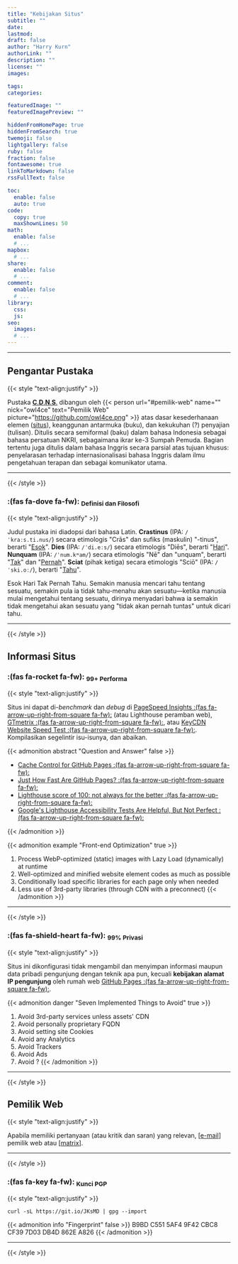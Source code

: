 ```yaml
---
title: "Kebijakan Situs"
subtitle: ""
date: 
lastmod: 
draft: false
author: "Harry Kurn"
authorLink: ""
description: ""
license: ""
images: 

tags: 
categories: 

featuredImage: ""
featuredImagePreview: ""

hiddenFromHomePage: true
hiddenFromSearch: true
twemoji: false
lightgallery: false
ruby: false
fraction: false
fontawesome: true
linkToMarkdown: false
rssFullText: false

toc:
  enable: false
  auto: true
code:
  copy: true
  maxShownLines: 50
math:
  enable: false
  # ...
mapbox:
  # ...
share:
  enable: false
  # ...
comment:
  enable: false
  # ...
library:
  css: 
  js: 
seo:
  images: 
  # ...
---
```


<!--more-->

---

## Pengantar Pustaka

{{< style "text-align:justify" >}}

Pustaka [**C**.**D**.**N**.**S**.][CDNS] dibangun oleh {{< person url="#pemilik-web" name=""
nick="owl4ce" text="Pemilik Web" picture="https://github.com/owl4ce.png" >}} atas dasar kesederhanaan
elemen ([situs](#informasi-situs)), keanggunan antarmuka (buku), dan kekukuhan (?) penyajian (tulisan).
Ditulis secara semiformal (baku) dalam bahasa Indonesia sebagai bahasa persatuan NKRI, sebagaimana
ikrar ke-3 Sumpah Pemuda. Bagian tertentu juga ditulis dalam bahasa Inggris secara parsial atas
tujuan khusus: penyelarasan terhadap internasionalisasi bahasa Inggris dalam
ilmu pengetahuan terapan dan sebagai komunikator utama.

[CDNS]: /humans.txt
        "Crastinus Dies Nunquam Sciat"

---

{{< /style >}}

### **:(fas fa-dove fa-fw):** <sub>Definisi dan Filosofi</sub>

{{< style "text-align:justify" >}}

Judul pustaka ini diadopsi dari bahasa Latin. **Crastinus** (IPA: `/ˈkraːs.ti.nus/`) secara etimologis
"Crās" dan‎ sufiks (maskulin) "-tinus", berarti "<u>Esok</u>". **Dies** (IPA: `/ˈdi.eːs/`) secara etimologis "Diēs",
berarti "<u>Hari</u>". **Nunquam** (IPA: `/ˈnum.kʷam/`) secara etimologis "Nē" dan "unquam", berarti "<u>Tak</u>"
dan "<u>Pernah</u>". **Sciat** (pihak ketiga) secara etimologis "Sciō" (IPA: `/ˈski.oː/`), berarti "<u>Tahu</u>".

Esok Hari Tak Pernah Tahu. Semakin manusia mencari tahu tentang sesuatu, semakin pula ia tidak tahu-menahu
akan sesuatu—ketika manusia mulai mengetahui tentang sesuatu, dirinya menyadari bahwa ia semakin
tidak mengetahui akan sesuatu yang "tidak akan pernah tuntas" untuk dicari tahu.

---

{{< /style >}}

## Informasi Situs

### **:(fas fa-rocket fa-fw):** <sub>99+ Performa</sub>

{{< style "text-align:justify" >}}

Situs ini dapat di-*benchmark* dan *debug* di [PageSpeed Insights
:(fas fa-arrow-up-right-from-square fa-fw):][PSI-] (atau Lighthouse peramban web),
[GTmetrix :(fas fa-arrow-up-right-from-square fa-fw):][GTm-], atau [KeyCDN Website
Speed Test :(fas fa-arrow-up-right-from-square fa-fw):][KWST].
Kompilasikan segelintir isu-isunya, dan abaikan.

[PSI-]: https://pagespeed.web.dev/report?url=https%3A%2F%2Fowl4ce.github.io%2Fid%2F
        "PageSpeed Insights"
[GTm-]: https://gtmetrix.com
        "GTmetrix"
[KWST]: https://tools.keycdn.com/speed
        "KeyCDN Website Speed Test"

{{< admonition abstract "Question and Answer" false >}}
- [Cache Control for GitHub Pages :(fas fa-arrow-up-right-from-square fa-fw):][CCfGP----]
- [Just How Fast Are GitHub Pages? :(fas fa-arrow-up-right-from-square fa-fw):][JHFAGP---]
- [Lighthouse score of 100: not always for the better :(fas fa-arrow-up-right-from-square fa-fw):][Lso1naftb]
- [Google's Lighthouse Accessibility Tests Are Helpful, But Not Perfect :(fas fa-arrow-up-right-from-square fa-fw):][GLATAHBNP]

[CCfGP----]: https://retirednotout.uk/blog/2021/05/cache-control-for-github-pages
             "Cache Control for GitHub Pages"
[JHFAGP---]: https://www.jeremymorgan.com/blog/programming/how-fast-are-github-pages
             "Just How Fast Are GitHub Pages?"
[Lso1naftb]: https://nooshu.com/blog/2019/08/18/lighthouse-score-100-not-always-for-the-better
             "Lighthouse score of 100: not always for the better"
[GLATAHBNP]: https://www.boia.org/blog/googles-lighthouse-accessibility-tests-are-helpful-but-not-perfect
             "Google's Lighthouse Accessibility Tests Are Helpful, But Not Perfect"
{{< /admonition >}}

{{< admonition example "Front-end Optimization" true >}}
1. Process WebP-optimized (static) images with Lazy Load (dynamically) at runtime
2. Well-optimized and minified website element codes as much as possible
3. Conditionally load specific libraries for each page only when needed
4. Less use of 3rd-party libraries (through CDN with a preconnect)
{{< /admonition >}}

---

{{< /style >}}

### **:(fas fa-shield-heart fa-fw):** <sub>99% Privasi</sub>

{{< style "text-align:justify" >}}

Situs ini dikonfigurasi tidak mengambil dan menyimpan informasi maupun data pribadi pengunjung
dengan teknik apa pun, kecuali **kebijakan alamat IP pengunjung** oleh rumah web
[GitHub Pages :(fas fa-arrow-up-right-from-square fa-fw):][GP].

[GP]: https://docs.github.com/en/pages/getting-started-with-github-pages/about-github-pages#data-collection
      "GitHub Pages Data Collection"

{{< admonition danger "Seven Implemented Things to Avoid" true >}}
1. Avoid 3rd-party services unless assets' CDN
2. Avoid personally proprietary FQDN
3. Avoid setting site Cookies
4. Avoid any Analytics
5. Avoid Trackers
6. Avoid Ads
7. Avoid ?
{{< /admonition >}}

---

{{< /style >}}

## Pemilik Web

{{< style "text-align:justify" >}}

Apabila memiliki pertanyaan (atau kritik dan saran) yang relevan,
[[e-mail][e-mail]] pemilik web atau [[matrix][matrix]].

[e-mail]: ../../index.xml
          "Tulis E-Mail kepada Webmaster"
[matrix]: https://matrix.to/#/@owl4ce:matrix.org
          "Diskusikan!"

---

{{< /style >}}

### **:(fas fa-key fa-fw):** <sub>Kunci PGP</sub>

{{< style "text-align:justify" >}}

```shell
curl -sL https://git.io/JKsMD | gpg --import
```

{{< admonition info "Fingerprint" false >}}
B9BD C551 5AF4 9F42 CBC8 CF39 7D03 DB4D 862E A826
{{< /admonition >}}

---

{{< /style >}}

